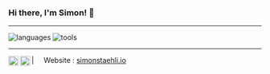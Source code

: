 
### Hi there, I'm Simon! 👋

----

![languages](https://img.shields.io/badge/Languages-Python%20%7C%20R%20%7C%20SQL-lightgrey)
![tools](https://img.shields.io/badge/Tools-Sklearn%20%7C%20Pytorch%20%7C%20Pandas%20%7C%20Seaborn%20%7C%20Plotly%20%7C%20Docker%20-lightgrey)

----

<a href="https://www.instagram.com/visualframing/">
  <img align="left" alt="My insta" width="20px" src="https://cdn.jsdelivr.net/npm/simple-icons@v3/icons/instagram.svg" />
</a>
<a href="https://www.linkedin.com/in/simon-staehli-468b26168/">
  <img align="left" alt="My Linkedin" width="20px" src="https://cdn.jsdelivr.net/npm/simple-icons@v3/icons/linkedin.svg" />
</a>

| &nbsp;&nbsp;&nbsp; Website : [simonstaehli.io](https://simsta1.github.io/CV/) &nbsp;&nbsp;&nbsp;
